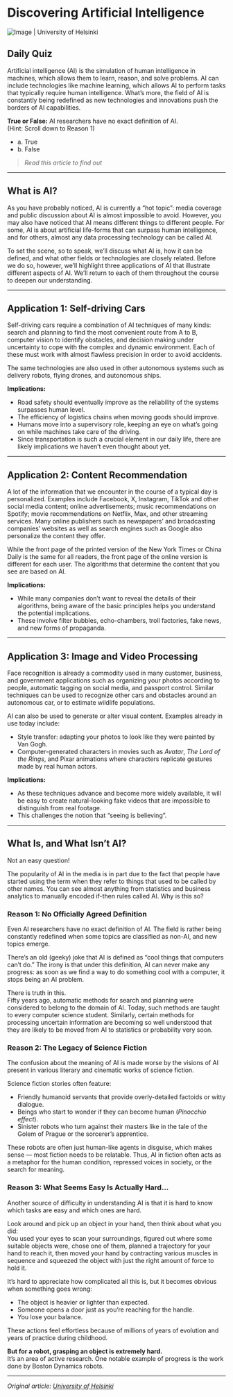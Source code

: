 # Discovering Artificial Intelligence

![Image | University of Helsinki](https://course.elementsofai.com/1/1)

## Daily Quiz

Artificial intelligence (AI) is the simulation of human intelligence in machines, which allows them to learn, reason, and solve problems. AI can include technologies like machine learning, which allows AI to perform tasks that typically require human intelligence. What’s more, the field of AI is constantly being redefined as new technologies and innovations push the borders of AI capabilities.

**True or False:** AI researchers have no exact definition of AI.  
(Hint: Scroll down to Reason 1)

- a. True  
- b. False  

> *Read this article to find out*

---

## What is AI?

As you have probably noticed, AI is currently a “hot topic”: media coverage and public discussion about AI is almost impossible to avoid. However, you may also have noticed that AI means different things to different people. For some, AI is about artificial life-forms that can surpass human intelligence, and for others, almost any data processing technology can be called AI.

To set the scene, so to speak, we’ll discuss what AI is, how it can be defined, and what other fields or technologies are closely related. Before we do so, however, we’ll highlight three applications of AI that illustrate different aspects of AI. We’ll return to each of them throughout the course to deepen our understanding.

---

## Application 1: Self-driving Cars

Self-driving cars require a combination of AI techniques of many kinds: search and planning to find the most convenient route from A to B, computer vision to identify obstacles, and decision making under uncertainty to cope with the complex and dynamic environment. Each of these must work with almost flawless precision in order to avoid accidents.

The same technologies are also used in other autonomous systems such as delivery robots, flying drones, and autonomous ships.

**Implications:**  
- Road safety should eventually improve as the reliability of the systems surpasses human level.  
- The efficiency of logistics chains when moving goods should improve.  
- Humans move into a supervisory role, keeping an eye on what’s going on while machines take care of the driving.  
- Since transportation is such a crucial element in our daily life, there are likely implications we haven’t even thought about yet.

---

## Application 2: Content Recommendation

A lot of the information that we encounter in the course of a typical day is personalized. Examples include Facebook, X, Instagram, TikTok and other social media content; online advertisements; music recommendations on Spotify; movie recommendations on Netflix, Max, and other streaming services. Many online publishers such as newspapers’ and broadcasting companies’ websites as well as search engines such as Google also personalize the content they offer.

While the front page of the printed version of the New York Times or China Daily is the same for all readers, the front page of the online version is different for each user. The algorithms that determine the content that you see are based on AI.

**Implications:**  
- While many companies don’t want to reveal the details of their algorithms, being aware of the basic principles helps you understand the potential implications.  
- These involve filter bubbles, echo-chambers, troll factories, fake news, and new forms of propaganda.

---

## Application 3: Image and Video Processing

Face recognition is already a commodity used in many customer, business, and government applications such as organizing your photos according to people, automatic tagging on social media, and passport control. Similar techniques can be used to recognize other cars and obstacles around an autonomous car, or to estimate wildlife populations.

AI can also be used to generate or alter visual content. Examples already in use today include:
- Style transfer: adapting your photos to look like they were painted by Van Gogh.  
- Computer-generated characters in movies such as *Avatar*, *The Lord of the Rings*, and Pixar animations where characters replicate gestures made by real human actors.

**Implications:**  
- As these techniques advance and become more widely available, it will be easy to create natural-looking fake videos that are impossible to distinguish from real footage.  
- This challenges the notion that “seeing is believing”.

---

## What Is, and What Isn’t AI?

Not an easy question!

The popularity of AI in the media is in part due to the fact that people have started using the term when they refer to things that used to be called by other names. You can see almost anything from statistics and business analytics to manually encoded if-then rules called AI. Why is this so?

### Reason 1: No Officially Agreed Definition

Even AI researchers have no exact definition of AI. The field is rather being constantly redefined when some topics are classified as non-AI, and new topics emerge.

There’s an old (geeky) joke that AI is defined as “cool things that computers can’t do.” The irony is that under this definition, AI can never make any progress: as soon as we find a way to do something cool with a computer, it stops being an AI problem.

There is truth in this.  
Fifty years ago, automatic methods for search and planning were considered to belong to the domain of AI. Today, such methods are taught to every computer science student. Similarly, certain methods for processing uncertain information are becoming so well understood that they are likely to be moved from AI to statistics or probability very soon.

### Reason 2: The Legacy of Science Fiction

The confusion about the meaning of AI is made worse by the visions of AI present in various literary and cinematic works of science fiction.

Science fiction stories often feature:
- Friendly humanoid servants that provide overly-detailed factoids or witty dialogue.
- Beings who start to wonder if they can become human (*Pinocchio effect*).
- Sinister robots who turn against their masters like in the tale of the Golem of Prague or the sorcerer’s apprentice.

These robots are often just human-like agents in disguise, which makes sense — most fiction needs to be relatable. Thus, AI in fiction often acts as a metaphor for the human condition, repressed voices in society, or the search for meaning.

### Reason 3: What Seems Easy Is Actually Hard...

Another source of difficulty in understanding AI is that it is hard to know which tasks are easy and which ones are hard.

Look around and pick up an object in your hand, then think about what you did:  
You used your eyes to scan your surroundings, figured out where some suitable objects were, chose one of them, planned a trajectory for your hand to reach it, then moved your hand by contracting various muscles in sequence and squeezed the object with just the right amount of force to hold it.

It’s hard to appreciate how complicated all this is, but it becomes obvious when something goes wrong:  
- The object is heavier or lighter than expected.  
- Someone opens a door just as you’re reaching for the handle.  
- You lose your balance.

These actions feel effortless because of millions of years of evolution and years of practice during childhood.

**But for a robot, grasping an object is extremely hard.**  
It’s an area of active research. One notable example of progress is the work done by Boston Dynamics robots.

---

*Original article: [University of Helsinki](https://course.elementsofai.com/1/1)*
